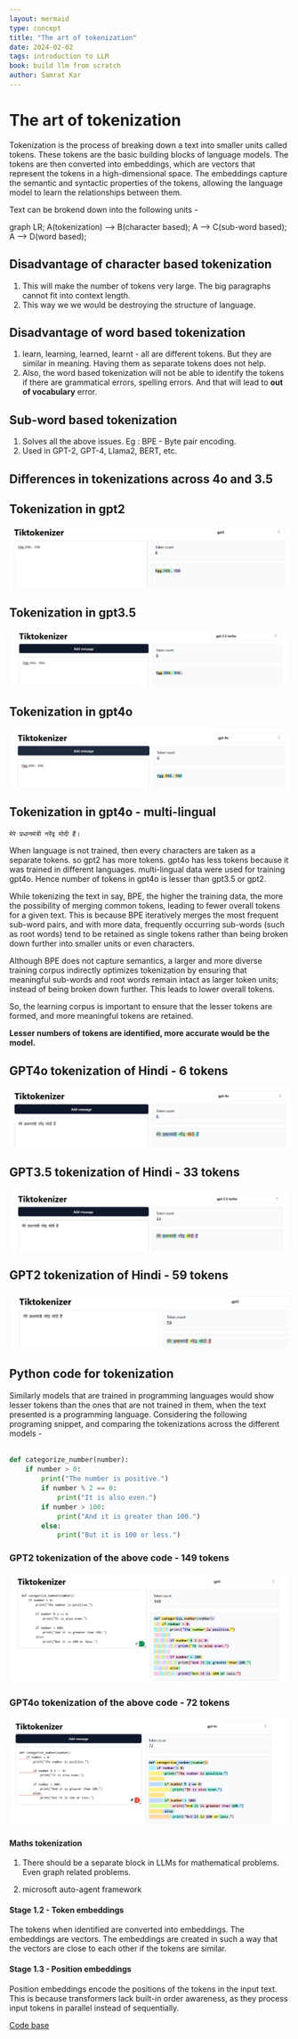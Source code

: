 ```yaml
---
layout: mermaid
type: concept 
title: "The art of tokenization"
date: 2024-02-02
tags: introduction to LLM
book: build llm from scratch
author: Samrat Kar
---
```


# The art of tokenization

Tokenization is the process of breaking down a text into smaller units called tokens. These tokens are the basic building blocks of language models. The tokens are then converted into embeddings, which are vectors that represent the tokens in a high-dimensional space. The embeddings capture the semantic and syntactic properties of the tokens, allowing the language model to learn the relationships between them.

Text can be brokend down into the following units - 

<div class=mermaid>
    graph LR;
    A(tokenization) --> B(character based);
    A --> C(sub-word based);
    A --> D(word based);
</div>

## Disadvantage of character based tokenization

1. This will make the number of tokens very large. The big paragraphs cannot fit into context length.
2. This way we we would be destroying the structure of language.

## Disadvantage of word based tokenization

1. learn, learning, learned, learnt - all are different tokens. But they are similar in meaning. Having them as separate tokens does not help.
2. Also, the word based tokenization will not be able to identify the tokens if there are grammatical errors, spelling errors. And that will lead to **out of vocabulary** error.

## Sub-word based tokenization

1. Solves all the above issues. Eg : BPE - Byte pair encoding.
2. Used in GPT-2, GPT-4, Llama2, BERT, etc.

## Differences in tokenizations across 4o and 3.5

## Tokenization in gpt2

![](../../../../../images/vizuara/gpt2-tokenizer.png)

## Tokenization in gpt3.5

![](../../../../../images/vizuara/gpt3.5.png)

## Tokenization in gpt4o

![](../../../../../images/vizuara/gpt4o.png)

## Tokenization in gpt4o - multi-lingual

`मेरे प्रधानमंत्री नरेंद्र मोदी हैं।`

When language is not trained, then every characters are taken as a separate tokens. so gpt2 has more tokens. gpt4o has less tokens because it was trained in different languages. multi-lingual data were used for training gpt4o. Hence number of tokens in gpt4o is lesser than gpt3.5 or gpt2.

While tokenizing the text in say, BPE, the higher the training data, the more the possibility of merging common tokens, leading to fewer overall tokens for a given text. This is because BPE iteratively merges the most frequent sub-word pairs, and with more data, frequently occurring sub-words (such as root words) tend to be retained as single tokens rather than being broken down further into smaller units or even characters.

Although BPE does not capture semantics, a larger and more diverse training corpus indirectly optimizes tokenization by ensuring that meaningful sub-words and root words remain intact as larger token units; instead of being broken down further. This leads to lower overall tokens.

So, the learning corpus is important to ensure that the lesser tokens are formed, and more meaningful tokens are retained.

**Lesser numbers of tokens are identified, more accurate would be the model.**

## GPT4o tokenization of Hindi - 6 tokens

![](../../../../../images/vizuara/hindi-gpt4o-tokenizer.png)

## GPT3.5 tokenization of Hindi - 33 tokens

![](../../../../../images/vizuara/hindi-3.5-tokens.png)

## GPT2 tokenization of Hindi - 59 tokens

![](../../../../../images/vizuara/gpt2-tokens-hindi.png)

## Python code for tokenization

Similarly models that are trained in programming languages would show lesser tokens than the ones that are not trained in them, when the text presented is a programming language.
Considering the following programing snippet, and comparing the tokenizations across the different models - 

```python

def categorize_number(number):
    if number > 0:
        print("The number is positive.")
        if number % 2 == 0:
            print("It is also even.")
        if number > 100:
            print("And it is greater than 100.")
        else:
            print("But it is 100 or less.")
```

### GPT2 tokenization of the above code - 149 tokens

![](../../../../../images/vizuara/gpt2-python-tokeinzation.png)

### GPT4o tokenization of the above code - 72 tokens

![](../../../../../images/vizuara/gpt4o-python-token.png)

#### Maths tokenization

1. There should be a separate block in LLMs for mathematical problems. Even graph related problems. 

2. microsoft auto-agent framework




#### Stage 1.2 - Token embeddings

The tokens when identified are converted into embeddings. The embeddings are vectors. The embeddings are created in such a way that the vectors are close to each other if the tokens are similar.

#### Stage 1.3 - Position embeddings

Position embeddings encode the positions of the tokens in the input text. This is because transformers lack built-in order awareness, as they process input tokens in parallel instead of sequentially.

[Code base](https://colab.research.google.com/drive/1YT817lJ75HFrmwvDGhFHbypl2EQm6ifc?usp=sharing)



